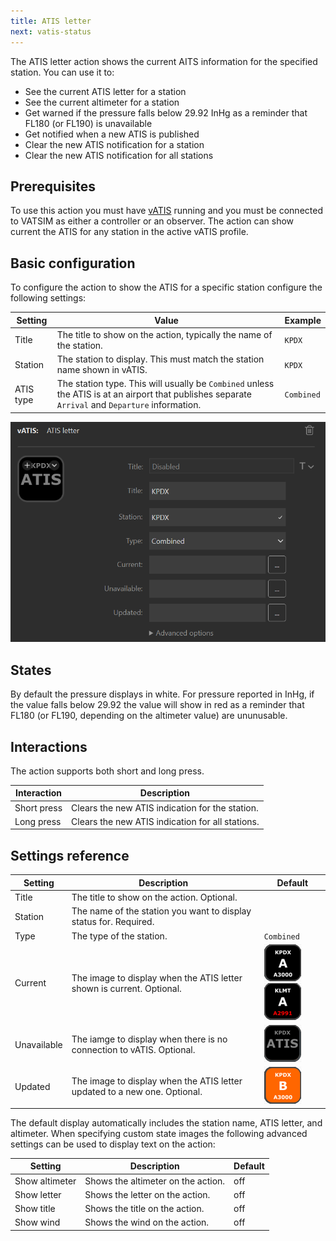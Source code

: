 ```yaml
---
title: ATIS letter
next: vatis-status
---
```


The ATIS letter action shows the current AITS information for the specified station. You can use it to:

- See the current ATIS letter for a station
- See the current altimeter for a station
- Get warned if the pressure falls below 29.92 InHg as a reminder that FL180 (or FL190) is unavailable
- Get notified when a new ATIS is published
- Clear the new ATIS notification for a station
- Clear the new ATIS notification for all stations

## Prerequisites

To use this action you must have [vATIS](https://vatis.app) running and you must be connected to VATSIM as either a controller or an observer. The action can show current the ATIS for any station in the active vATIS profile. 

## Basic configuration

To configure the action to show the ATIS for a specific station configure the following settings:

| Setting   | Value                                                                                                                                             | Example    |
| --------- | ------------------------------------------------------------------------------------------------------------------------------------------------- | ---------- |
| Title     | The title to show on the action, typically the name of the station.                                                                               | `KPDX`     |
| Station   | The station to display. This must match the station name shown in vATIS.                                                                          | `KPDX`     |
| ATIS type | The station type. This will usually be `Combined` unless the ATIS is at an airport that publishes separate `Arrival` and `Departure` information. | `Combined` |

![Screnshot of an ATIS letter action configuration, with the title and callsign set to KPDX and the type set to Combined.](images/atis-letter.png)

## States

By default the pressure displays in white. For pressure reported in InHg, if the value falls below 29.92 the value will show in red as a reminder that FL180 (or FL190, depending on the altimeter value) are ununusable.

## Interactions

The action supports both short and long press.

| Interaction | Description                                      |
| ----------- | ------------------------------------------------ |
| Short press | Clears the new ATIS indication for the station.  |
| Long press  | Clears the new ATIS indication for all stations. |

## Settings reference

| Setting     | Description                                                               | Default                                                                                                                                    |
| ----------- | ------------------------------------------------------------------------- | ------------------------------------------------------------------------------------------------------------------------------------------ |
| Title       | The title to show on the action. Optional.                                |                                                                                                                                            |
| Station     | The name of the station you want to display status for. Required.         |                                                                                                                                            |
| Type        | The type of the station.                                                  | `Combined`                                                                                                                                 |
| Current     | The image to display when the ATIS letter shown is current. Optional.     | ![Black background, white text](images/atis-connected.png) ![Black background, white text, red text for pressure](images/atis-warning.png) |
| Unavailable | The iamge to display when there is no connection to vATIS. Optional.      | ![Black background, "ATIS" for letter, grey text](images/atis-notconnected.png)                                                            |
| Updated     | The image to display when the ATIS letter updated to a new one. Optional. | ![Orange background, white text](images/atis-updated.png)                                                                                  |

The default display automatically includes the station name, ATIS letter, and altimeter. When specifying
custom state images the following advanced settings can be used to display text on the action:

| Setting        | Description                        | Default |
| -------------- | ---------------------------------- | ------- |
| Show altimeter | Shows the altimeter on the action. | off     |
| Show letter    | Shows the letter on the action.    | off     |
| Show title     | Shows the title on the action.     | off     |
| Show wind      | Shows the wind on the action.      | off     |
